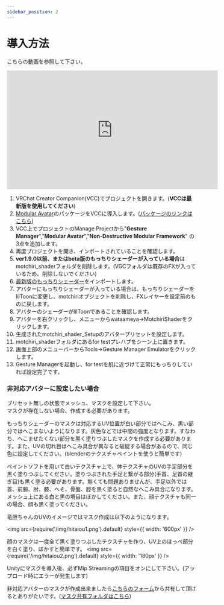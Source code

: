 ```yaml
---
sidebar_position: 2
---
```

# 導入方法
こちらの動画を参照して下さい。

<iframe width="560" height="315" src="https://www.youtube.com/embed/BnpupxYl1XA?si=242cx5mi2yY1-sgL" title="YouTube video player" frameBorder="0" allow="accelerometer; autoplay; clipboard-write; encrypted-media; gyroscope; picture-in-picture; web-share" allowFullScreen></iframe>

1. VRChat Creator Companion(VCC)でプロジェクトを開きます。(**VCCは最新版を使用してください**)
1. [Modular Avatar](https://modular-avatar.nadena.dev/ja/)のパッケージをVCCに導入します。([パッケージのリンクはこちら](vcc://vpm/addRepo?url=https://vpm.nadena.dev/vpm.json))
1. VCC上でプロジェクトのManage Projectから"**Gesture Manager**","**Modular Avatar**","**Non-Destructive Modular Framework**" の3点を追加します。
1. 再度プロジェクトを開き、インポートされていることを確認します。
1. **ver1.9.0以前、またはbeta版のもっちりシェーダーが入っている場合**はmotchiri_shaderフォルダを削除します。(VGCフォルダは既存のFXが入っているため、削除しないでください)
1. [最新版のもっちりシェーダー](https://wataame89.booth.pm/items/4108136)をインポートします。
1. アバターにもっちりシェーダーが入っている場合は、もっちりシェーダーをlilToonに変更し、motchiriオブジェクトを削除し、FXレイヤーを設定前のものに戻します。
1. アバターのシェーダーがlilToonであることを確認します。
1. アバターを右クリックし、メニューからwataameya→MotchiriShaderをクリックします。
1. 生成されたmotchiri_shader_Setupのアバタープリセットを設定します。
1. motchiri_shaderフォルダにあるfor testプレハブをシーン上に置きます。
1. 画面上部のメニューバーからTools→Gesture Manager Emulatorをクリックします。
1. Gesture Managerを起動し、for testを肌に近づけて正常にもっちりしていれば設定完了です。

### 非対応アバターに設定したい場合
プリセット無しの状態でメッシュ、マスクを設定して下さい。  
マスクが存在しない場合、作成する必要があります。  

もっちりシェーダーのマスクは対応するUV位置が白い部分ではへこみ、黒い部分ではへこまないようになります。灰色などでは中間の強度となります。すなわち、へこませたくない部分を黒く塗りつぶしたマスクを作成する必要があります。また、UVの切れ目はへこみ具合が異なると破綻する場合があるので、同じ色に設定してください。(blenderのテクスチャペイントを使うと簡単です)

ペイントソフトを用いて白いテクスチャ上で、体テクスチャのUVの手足部分を黒く塗りつぶしてください。塗りつぶされた手足と繋がる部分(手首、足首の継ぎ目)も黒く塗る必要があります。無くても問題ありませんが、手足以外では首、前腕、肘、膝、へそ、骨盤、脛を黒く塗ると自然なへこみ具合になります。メッシュ上にある白と黒の境目はぼかしてください。また、顔テクスチャも同一の場合、顔も黒く塗ってください。  

竜胆ちゃんのUVのイメージではマスク作成は以下のようになります。

<img
  src={require('/img/hitaiou1.png').default}
  style={{ width: '600px' }}
/>

顔のマスクは一度全て黒く塗りつぶしたテクスチャを作り、UV上のほっぺ部分を白く塗り、ぼかすと簡単です。
<img
  src={require('/img/hitaiou2.png').default}
  style={{ width: '180px' }}
/>

Unityにマスクを導入後、必ずMip Streamingの項目をオンにして下さい。(アップロード時にエラーが発生します)

非対応アバターのマスクが作成出来ましたら[こちらのフォーム](https://forms.gle/KLTTSqsE4qs8uvfN8)から共有して頂けるとありがたいです。([マスク共有フォルダはこちら](https://drive.google.com/drive/folders/1stqqIn21kCK0fb2n-9iuPANs1vyrfCKaCaRX-rHcl3V3LFspC_EzBBgI0mktw_Ot9TtHXLb9?usp=sharing))

